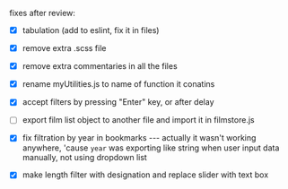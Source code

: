 fixes after review: 

- [x] tabulation (add to eslint, fix it in files)

- [x] remove extra .scss file 

- [x] remove extra commentaries in all the files

- [x] rename myUtilities.js to name of function it conatins

- [x] accept filters by pressing "Enter" key, or after delay

- [ ] export film list object to another file and import it in filmstore.js

- [x] fix filtration by year in bookmarks --- actually it wasn't working anywhere, 'cause `year` was exporting like string when user input data manually, not using dropdown list

- [x] make length filter with designation and replace slider with text box